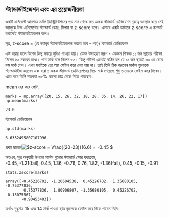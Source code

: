 ## স্ট্যান্ডার্ডাইজেশন এবং এর প্রয়োজনীয়তা

একটি এলিমেন্ট আলোচ্য নর্মাল ডিস্ট্রিবিউশনের গড় মান থেকে কত একক স্ট্যান্ডার্ড ডেভিয়েশন দূরত্বে অবস্থান করে সেই ভ্যালুকে উক্ত এলিমেন্টের স্ট্যান্ডার্ড স্কোর, সিগমা বা z-score বলে। এভাবে একটি ডাটাকে z-score এ কনভার্ট করাকেই স্ট্যান্ডার্ডাইজেশন বলে।

সূত্র, z-score = \(যে ভ্যালুর স্ট্যান্ডার্ডাইজেশন করতে হবে - গড়\)/ স্ট্যান্ডার্ড ডেভিয়েশন

এটা করার ফলে বিশেষ কিছু সময়ে সুবিধা পাওয়া যায়। যেমন উদাহরণ সরূপ - একজন শিক্ষক ১১ জন ছাত্রের পরীক্ষা নিলেন ৬০ নম্বরের মধ্যে। পাশ মার্ক বলে দিলেন ৩০। কিন্তু পরীক্ষা এতোই কঠিন হল যে ১০ জন ছাত্রই ৩০ এর চেয়ে কম মার্ক পেল। এখন সবাইকে তো আর ফেইল করে দেয়া যায় না। তাই তিনি ঠিক করলেন মার্কস গুলোকে স্ট্যান্ডার্ডাইজ করবেন এবং যারা ১ একক স্ট্যান্ডার্ড ডেভিয়েশনের নিচে মার্ক পেয়েছে শুধু তাদেরকে ফেইল করে দিবেন। এতে করে তিনি শতকরা ৬৮% ভালো ছাত্র বেছে নিতে পারছেন।

mean বের করে ফেলি,

```
marks = np.array([20, 15, 26, 32, 18, 28, 35, 14, 26, 22, 17])
np.mean(marks)
```

```
23.0
```

স্ট্যান্ডার্ড ডেভিয়েশন

```
np.std(marks)
```

```
6.6332495807107996
```

প্রথম ছাত্রের![](https://render.githubusercontent.com/render/math?math=z-score%20%3D%20%5Cfrac%7B%2820-23%29%7D%7B6.6%7D%20%3D%20-0.45&mode=inline "$z-score = \frac{\(20-23\)}{6.6} = -0.45 $")

অতএব, সূত্র অনুযায়ী উপরের মার্কস গুলোর স্ট্যান্ডার্ড স্কোর যথাক্রমে,  
-0.45, -1.21\(fail\), 0.45, 1.36, -0.76, 0.76, 1.82, -1.36\(fail\), 0.45, -0.15, -0.91

```
stats.zscore(marks)
```

```
array([-0.45226702, -1.20604538,  0.45226702,  1.35680105, -0.75377836,
        0.75377836,  1.80906807, -1.35680105,  0.45226702, -0.15075567,
       -0.90453403])
```

অর্থাৎ শুধুমাত্র 15 এবং 14 মার্ক পাওয়া ছাত্র দুজনকে ফেইল করে দিতে পারেন তিনি।







